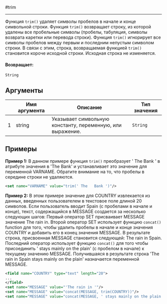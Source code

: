 #trim

---

Функция `trim()` удаляет символы пробелов в начале и конце символьной строки.
Функция `trim()` возвращает строку, из которой удалены все пробельные символы (пробелы, табуляция, символы возврата каретки или перевода строки).
Функция `trim()` игнорирует все символы пробелов между первым и последним непустым символом строки.
В связи с этим, строка, возвращаемая функцией `trim()` становится короче исходной строки. Исходная строка не изменяется.

#### Возвращает:

`String`

## Аргументы

|  | Имя аргумента | Описание | Тип значения |
| --- | --- | --- | --- |
| 1 | string | Указывает символьную константу, переменную, или выражение. | `String` |

## Примеры

**Пример 1:** В данном примере функция `trim()` преобразует ' The Bank ' в атрибуте значения в 'The Bank'
и устанавливает это значение для переменной VARNAME.
Обратите внимание на то, что пробелы в середине строки не удаляются.
```xml
<set name="VARNAME" value="trim(' The   Bank ')"/>
```

**Пример 2:** В этом примере значение для COUNTRY извлекается из данных, введенных пользователем в текстовое поле
длиной 20 символов. Если пользователь вводит Spain (с пробелами в начале и конце), текст, содержащийся в MESSAGE
создается за несколько следующих шагов: Первый оператор SET присваивает MESSAGE значение The rain in.
Второй оператор SET использует функцию `concat()` function для того, чтобы удалить пробелы
в начале и конце значения COUNTRY и добавить его в конец значения MESSAGE.
В результате строка, присвоенная MESSAGE становится следующей: The rain in Spain.
Последний оператор использует функцию `concat()` для того чтобы присоединить ' stays mainly on the plain' (с пробелом в начале) к текущему значению MESSAGE.
Получившаяся в результате строка 'The rain in Spain stays mainly on the plain' назначается переменной MESSAGE.
```xml
<field name="COUNTRY" type="text" length="20">
...
</field>
<set name="MESSAGE" value="'The rain in '"/>
<set name="MESSAGE" value="concat(MESSAGE, trim(COUNTRY))"/>
<set name="MESSAGE" value="concat(MESSAGE, ' stays mainly on the plain')"/>
```

